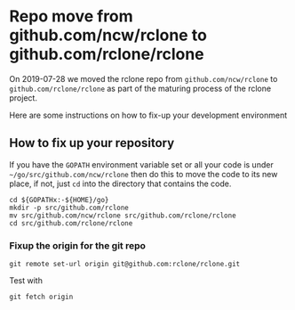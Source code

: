 # Repo move from github.com/ncw/rclone to github.com/rclone/rclone

On 2019-07-28 we moved the rclone repo from `github.com/ncw/rclone` to `github.com/rclone/rclone` as part of the maturing process of the rclone project.

Here are some instructions on how to fix-up your development environment

## How to fix up your repository

If you have the `GOPATH` environment variable set or all your code is under `~/go/src/github.com/ncw/rclone` then do this to move the code to its new place, if not, just `cd` into the directory that contains the code.

```
cd ${GOPATHx:-${HOME}/go}
mkdir -p src/github.com/rclone
mv src/github.com/ncw/rclone src/github.com/rclone/rclone
cd src/github.com/rclone/rclone
```

### Fixup the origin for the git repo

```
git remote set-url origin git@github.com:rclone/rclone.git
```

Test with

```
git fetch origin
```
